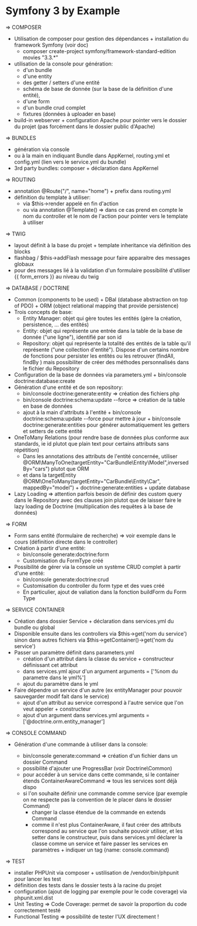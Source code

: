 # Symfony 3 by Example

=> COMPOSER

* Utilisation de composer pour gestion des dépendances + installation du framework Symfony (voir doc)
  * composer create-project symfony/framework-standard-edition movies "3.3.\*"
* utilisation de la console pour génération:
  * d'un bundle
  * d'une entity
  * des getter / setters d'une entité
  * schéma de base de donnée (sur la base de la définition d'une entité),
  * d'une form
  * d'un bundle crud complet
  * fixtures (données à uploader en base)
* build-in webserver + configuration Apache pour pointer vers le dossier du projet (pas forcément dans le dossier public d'Apache)

=> BUNDLES

* génération via console
* ou à la main en indiquant Bundle dans AppKernel, routing.yml et config.yml (lien vers le service.yml du bundle)
* 3rd party bundles: composer + déclaration dans AppKernel

=> ROUTING

* annotation @Route("/", name="home") + prefix dans routing.yml
* définition du template à utiliser:
  * via $this->render appelé en fin d'action
  * ou via annotation @Template() => dans ce cas prend en compte le nom du controller et le nom de l'action pour pointer vers le template à utiliser

=> TWIG

* layout définit à la base du projet + template inheritance via définition des blocks
* flashbag / $this->addFlash message pour faire apparaitre des messages globaux
* pour des messages lié à la validation d'un formulaire possibilité d'utiliser {{ form_errors }} au niveau du twig

=> DATABASE / DOCTRINE

* Common (components to be used) + DBal (database abstraction on top of PDO) + ORM (object relational mapping that provide persistence)
* Trois concepts de base:
  * Entity Manager: objet qui gère toutes les entités (gère la création, persistence, ... des entités)
  * Entity: objet qui représente une entrée dans la table de la base de donnée ("une ligne"), identifié par son id
  * Repository: objet qui représente la totalité des entités de la table qu'il représente ("une collection d'entité"). Dispose d'un certains nombre de fonctions pour persister les entités ou les retrouver (findAll, findBy ) mais possibiliter de créer des méthodes personnalisés dans le fichier du Repository
* Configuration de la base de données via parameters.yml + bin/console doctrine:database:create
* Génération d'une entité et de son repository:
  * bin/console doctrine:generate:entity => création des fichiers php
  * bin/console doctrine:schema:update --force => création de la table en base de données
  * ajout à la main d'attributs à l'entité + bin/console doctrine:schema:update --force pour mettre à jour + bin/console doctrine:generate:entities pour générer automatiquement les getters et setters de cette entité
* OneToMany Relations (pour rendre base de données plus conforme aux standards, ie id plutot que plain text pour certains attributs sans répétition)
  * Dans les annotations des attributs de l'entité concernée, utiliser @ORM\ManyToOne(targetEntity="CarBundle\Entity\Model",inversedBy="cars") plutot que ORM
  * et dans la targetEntity @ORM\OneToMany(targetEntity="CarBundle\Entity\Car", mappedBy="model") + doctrine:generate:entities + update database
* Lazy Loading => attention parfois besoin de définir des custom query dans le Repository avec des clauses join plutot que de laisser faire le lazy loading de Doctrine (multiplication des requêtes à la base de données)

=> FORM

* Form sans entité (formulaire de recherche) => voir exemple dans le cours (définition directe dans le controller)
* Création à partir d'une entité:
  * bin/console generate:doctrine:form
  * Customisation du FormType créé
* Possibilité de gérer via la console un système CRUD complet à partir d'une entité:
  * bin/console generate:doctrine:crud
  * Customisation du controller du form type et des vues créé
  * En particulier, ajout de valiation dans la fonction buildForm du Form Type

=> SERVICE CONTAINER

* Création dans dossier Service + déclaration dans services.yml du bundle ou global
* Disponible ensuite dans les controllers via $this->get('nom du service') sinon dans autres fichiers via $this->getContainer()->get('nom du service')
* Passer un paramètre définit dans parameters.yml
  * création d'un attribut dans la classe du service + constructeur définissant cet attribut
  * dans services.yml ajour d'un argument arguments = ['%nom du parametre dans le yml%']
  * ajout du paramètre dans le yml
* Faire dépendre un service d'un autre (ex entityManager pour pouvoir sauvegarder modif fait dans le service)
  * ajout d'un attribut au service correspond à l'autre service que l'on veut appeler + constructeur
  * ajout d'un argument dans services.yml arguments = ['@doctrine.orm.entity_manager']

=> CONSOLE COMMAND

* Génération d'une commande à utiliser dans la console:

  * bin/console generate:command => création d'un fichier dans un dossier Command
  * possibilité d'ajouter une ProgressBar (voir Doctrine\Common)
  * pour accéder à un service dans cette commande, si le container étends ContainerAwareCommand => tous les services sont déjà dispo
  * si l'on souhaite définir une commande comme service (par exemple on ne respecte pas la convention de le placer dans le dossier Command)
    * changer la classe étendue de la commande en extends Command
    * comme il n'est plus ContainerAware, il faut créer des attributs correspond au service que l'on souhaite pouvoir utiliser, et les setter dans le constructeur, puis dans services.yml déclarer la classe comme un service et faire passer les services en paramètres + indiquer un tag {name: console.command}

=> TEST

* installer PHPUnit via composer + ustilisation de /vendor/bin/phpunit pour lancer les test
* définition des tests dans le dossier tests à la racine du projet
* configuration (ajout de logging par exemple pour le code coverage) via phpunit.xml.dist
* Unit Testing => Code Coverage: permet de savoir la proportion du code correctement testé
* Functional Testing => possibilité de tester l'UX directement !
